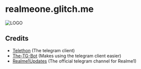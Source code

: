 # realmeone.glitch.me
![LOGO](https://realmeone.glitch.me/static/logo.png)

## Credits
* [Telethon](https://github.com/LonamiWebs/Telethon) (The telegram client)
* [The-TG-Bot](https://github.com/thepriyamkalra/The-TG-Bot) (Makes using the telegram client easier)
* [Realme1Updates](https://telegram.me/Realme1Updates) (The official telegram channel for Realme1)
